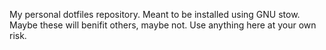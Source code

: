 My personal dotfiles repository. Meant to be installed using GNU stow. Maybe these will benifit others, maybe not. Use anything here at your own risk. 
